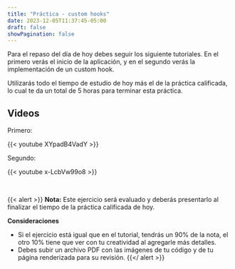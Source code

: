 ```yaml
---
title: "Práctica - custom hooks"
date: 2023-12-05T11:37:45-05:00
draft: false
showPagination: false
---
```


Para el repaso del día de hoy debes seguir los siguiente tutoriales. En el primero verás el inicio de la aplicación, y en el segundo verás la implementación de un custom hook.

Utilizarás todo el tiempo de estudio de hoy más el de la práctica calificada, lo cual te da un total de 5 horas para terminar esta práctica.

## Videos

Primero:

{{< youtube XYpadB4VadY >}}

Segundo:

{{< youtube x-LcbVw99o8 >}}

<br>

{{< alert >}}
**Nota:** Este ejercicio será evaluado y deberás presentarlo al finalizar el tiempo de la práctica calificada de hoy.

**Consideraciones**

- Si el ejercicio está igual que en el tutorial, tendrás un 90% de la nota, el otro 10% tiene que ver con tu creatividad al agregarle más detalles.
- Debes subir un archivo PDF con las imágenes de tu código y de tu página renderizada para su revisión.
  {{</ alert >}}
